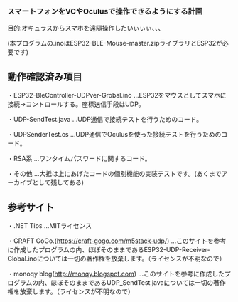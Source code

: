 ### スマートフォンをVCやOculusで操作できるようにする計画
目的:オキュラスからスマホを遠隔操作したいぃぃぃ、、、

(本プログラムの.inoはESP32-BLE-Mouse-master.zipライブラリとESP32が必要です)

## 動作確認済み項目
・ESP32-BleController-UDPver-Grobal.ino ...ESP32をマウスとしてスマホに接続→コントロールする。座標送信手段はUDP。

・UDP-SendTest.java ...UDP通信で接続テストを行うためのコード。

・UDPSenderTest.cs ...UDP通信でOculusを使った接続テストを行うためのコード。

・RSA系 ...ワンタイムパスワードに関するコード。

・その他 ...大抵は上にあげたコードの個別機能の実装テストです。(あくまでアーカイブとして残してある)

## 参考サイト
・.NET Tips ...MITライセンス

・CRAFT GoGo.(https://craft-gogo.com/m5stack-udp/) ...このサイトを参考に作成したプログラムの内、ほぼそのままであるESP32-UDP-Receiver-Global.inoについては一切の著作権を放棄します。（ライセンスが不明なので）

・monoqy blog(http://monqy.blogspot.com) ...このサイトを参考に作成したプログラムの内、ほぼそのままであるUDP_SendTest.javaについては一切の著作権を放棄します。（ライセンスが不明なので）
